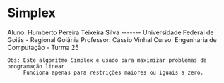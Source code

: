 # Simplex

Aluno: Humberto Pereira Teixeira Silva ------- Universidade Federal de Goiás - Regional Goiânia
    Professor: Cássio Vinhal
    Curso: Engenharia de Computação - Turma 25

    Obs: Este algoritmo Simplex é usado para maximizar problemas de programação linear.
         Funciona apenas para restrições maiores ou iguais a zero.
